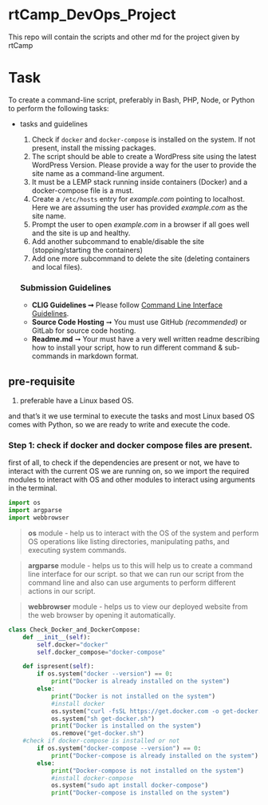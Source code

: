 # rtCamp_DevOps_Project
This repo will contain the scripts and other md for the project given by rtCamp

# Task

To create a command-line script, preferably in Bash, PHP, Node, or Python to perform the following tasks:

- tasks and guidelines
    1. Check if `docker` and `docker-compose` is installed on the system. If not present, install the missing packages.
    2. The script should be able to create a WordPress site using the latest WordPress Version. Please provide a way for the user to provide the site name as a command-line argument.
    3. It must be a LEMP stack running inside containers (Docker) and a docker-compose file is a must.
    4. Create a `/etc/hosts` entry for *example.com* pointing to localhost. Here we are assuming the user has provided *example.com* as the site name.
    5. Prompt the user to open *example.com* in a browser if all goes well and the site is up and healthy.
    6. Add another subcommand to enable/disable the site (stopping/starting the containers)
    7. Add one more subcommand to delete the site (deleting containers and local files).
    
    ### Submission Guidelines
    
    - **CLIG Guidelines ➞** Please follow [Command Line Interface Guidelines](https://clig.dev/).
    - **Source Code Hosting** ➞ You must use GitHub *(recommended)* or GitLab for source code hosting.
    - **Readme.md** ➞ Your must have a very well written readme describing how to install your script, how to run different command & sub-commands in markdown format.

## pre-requisite

1. preferable have a Linux based OS.

and that’s it we use terminal to execute the tasks and most Linux based OS comes with Python, so we are ready to write and execute the code.

### Step 1: check if docker and docker compose files are present.

first of all, to check if the dependencies are present or not, we have to interact with the current OS we are running on, so we import the required modules to interact with OS and other modules to interact using arguments in the terminal. 

```python
import os
import argparse
import webbrowser
```

> **os** module - help us to interact with the OS of the system and perform OS operations like listing directories, manipulating paths, and executing system commands.
> 

> **argparse** module - helps us to this will help us to create a command line interface for our script. so that we can run our script from the command line and also can use arguments to perform different actions in our script.
> 

> **webbrowser** module - helps us to view our deployed website from the web browser by opening it automatically.
> 

```python
class Check_Docker_and_DockerCompose:
    def __init__(self):
        self.docker="docker"
        self.docker_compose="docker-compose"

    def ispresent(self):
        if os.system("docker --version") == 0:
            print("Docker is already installed on the system")
        else:
            print("Docker is not installed on the system")
            #install docker
            os.system("curl -fsSL https://get.docker.com -o get-docker.sh")
            os.system("sh get-docker.sh")
            print("Docker is installed on the system")
            os.remove("get-docker.sh")
    #check if docker-compose is installed or not
        if os.system("docker-compose --version") == 0:
            print("Docker-compose is already installed on the system")
        else:
            print("Docker-compose is not installed on the system")
            #install docker-compose
            os.system("sudo apt install docker-compose")
            print("Docker-compose is installed on the system")
```